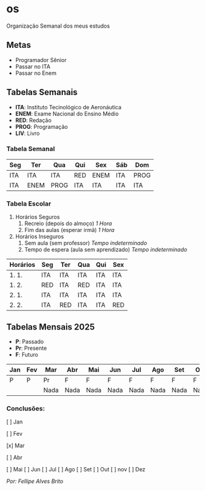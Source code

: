 # os
 Organização Semanal dos meus estudos

## Metas
 - Programador Sênior
 - Passar no ITA
 - Passar no Enem

## Tabelas Semanais
 - **ITA**: Instituto Tecinológico de Aeronáutica
 - **ENEM**: Exame Nacional do Ensino Médio
 - **RED**: Redação
 - **PROG**: Programação
 - **LIV**: Livro

 ### Tabela Semanal
  |Seg|Ter|Qua|Qui|Sex|Sáb|Dom|
  |---|---|---|---|---|---|---|
  |ITA|ITA|ITA|RED|ENEM|ITA|PROG|
  |ITA|ENEM|PROG|ITA|ITA|ITA|ITA|

 ### Tabela Escolar
  1. Horários Seguros
     1. Recreio (depois do almoço) *1 Hora*
     2. Fim das aulas (esperar irmã) *1 Hora*
  2. Horários Inseguros
     1. Sem aula (sem professor) *Tempo indeterminado*
     2. Tempo de espera (aula sem aprendizado) *Tempo indeterminado*

  |Horários|Seg|Ter|Qua|Qui|Sex|
  |--------|---|---|---|---|---|
  |1. 1.|ITA|ITA|ITA|ITA|ITA|
  |1. 2.|RED|ITA|RED|ITA|ITA|
  |2. 1.|ITA|ITA|ITA|ITA|ITA|
  |2. 2.|ITA|RED|ITA|ITA|RED|

## Tabelas Mensais 2025
 - **P**: Passado
 - **Pr**: Presente
 - **F**: Futuro

 |Jan|Fev|Mar|Abr|Mai|Jun|Jul|Ago|Set|Out|nov|Dez|
 |---|---|---|---|---|---|---|---|---|---|---|---|
 |P|P|Pr|F|F|F|F|F|F|F|F|F|
 |||Nada|Nada|Nada|Nada|Nada|Nada|Nada|Nada|Nada|Nada|

### Conclusões:
 [ ] Jan

 [ ] Fev

 [x] Mar

 [ ] Abr
 
 [ ] Mai
 [ ] Jun
 [ ] Jul
 [ ] Ago
 [ ] Set
 [ ] Out 
 [ ] nov
 [ ] Dez

*Por: Fellipe Alves Brito*